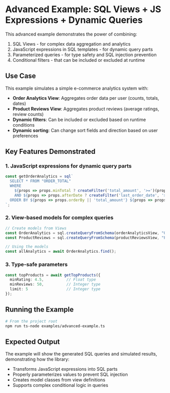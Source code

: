# Advanced Example: SQL Views + JS Expressions + Dynamic Queries

This advanced example demonstrates the power of combining:

1. SQL Views - for complex data aggregation and analytics
2. JavaScript expressions in SQL templates - for dynamic query parts
3. Parameterized queries - for type safety and SQL injection prevention
4. Conditional filters - that can be included or excluded at runtime

## Use Case

This example simulates a simple e-commerce analytics system with:

- **Order Analytics View**: Aggregates order data per user (counts, totals, dates)
- **Product Reviews View**: Aggregates product reviews (average ratings, review counts)
- **Dynamic filters**: Can be included or excluded based on runtime conditions
- **Dynamic sorting**: Can change sort fields and direction based on user preferences

## Key Features Demonstrated

### 1. JavaScript expressions for dynamic query parts

```typescript
const getOrderAnalytics = sql`
  SELECT * FROM "ORDER_TOTAL"
  WHERE 
    ${props => props.minTotal ? createFilter('total_amount', '>=')(props) : '1=1'}
    AND ${props => props.afterDate ? createFilter('last_order_date', '>=')(props) : '1=1'}
  ORDER BY ${props => props.orderBy || 'total_amount'} ${props => props.orderDirection || 'DESC'}
`;
```

### 2. View-based models for complex queries

```typescript
// Create models from Views
const OrderAnalytics = sql.createQueryFromSchema(orderAnalyticsView, "ORDER_TOTAL");
const ProductReviews = sql.createQueryFromSchema(productReviewsView, "PRODUCT_REVIEWS");

// Using the models
const allAnalytics = await OrderAnalytics.find();
```

### 3. Type-safe parameters

```typescript
const topProducts = await getTopProducts({
  minRating: 4.5,          // Float type
  minReviews: 50,          // Integer type
  limit: 5                 // Integer type
});
```

## Running the Example

```bash
# From the project root
npm run ts-node examples/advanced-example.ts
```

## Expected Output

The example will show the generated SQL queries and simulated results, demonstrating how the library:

- Transforms JavaScript expressions into SQL parts
- Properly parameterizes values to prevent SQL injection
- Creates model classes from view definitions
- Supports complex conditional logic in queries